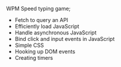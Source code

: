 WPM Speed typing game;

- Fetch to query an API
- Efficiently load JavaScript
- Handle asynchronous JavaScript
- Bind click and input events in JavaScript
- Simple CSS
- Hooking up DOM events
- Creating timers
  
